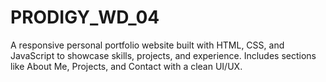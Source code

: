 # PRODIGY_WD_04

A responsive personal portfolio website built with HTML, CSS, and JavaScript to showcase skills, projects, and experience. Includes sections like About Me, Projects, and Contact with a clean UI/UX.
